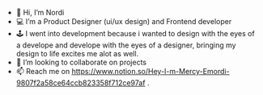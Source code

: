 - 👋 Hi, I’m Nordi
- 💻 I’m a Product Designer (ui/ux design) and Frontend developer
- 🕹 I went into development because i wanted to design with the eyes of a develope and develope with the eyes of a designer, 
     bringing my design to life excites me alot as well.
- 💞️ I’m looking to collaborate on projects
- 📫 Reach me on https://www.notion.so/Hey-I-m-Mercy-Emordi-9807f2a58ce64ccb823358f712ce97af .
